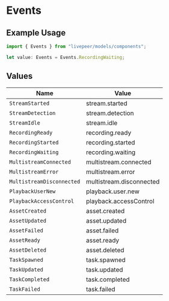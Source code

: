 # Events

## Example Usage

```typescript
import { Events } from "livepeer/models/components";

let value: Events = Events.RecordingWaiting;
```

## Values

| Name                      | Value                     |
| ------------------------- | ------------------------- |
| `StreamStarted`           | stream.started            |
| `StreamDetection`         | stream.detection          |
| `StreamIdle`              | stream.idle               |
| `RecordingReady`          | recording.ready           |
| `RecordingStarted`        | recording.started         |
| `RecordingWaiting`        | recording.waiting         |
| `MultistreamConnected`    | multistream.connected     |
| `MultistreamError`        | multistream.error         |
| `MultistreamDisconnected` | multistream.disconnected  |
| `PlaybackUserNew`         | playback.user.new         |
| `PlaybackAccessControl`   | playback.accessControl    |
| `AssetCreated`            | asset.created             |
| `AssetUpdated`            | asset.updated             |
| `AssetFailed`             | asset.failed              |
| `AssetReady`              | asset.ready               |
| `AssetDeleted`            | asset.deleted             |
| `TaskSpawned`             | task.spawned              |
| `TaskUpdated`             | task.updated              |
| `TaskCompleted`           | task.completed            |
| `TaskFailed`              | task.failed               |